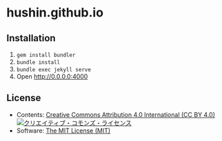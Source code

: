 # hushin.github.io

## Installation

1. `gem install bundler`
2. `bundle install`
3. `bundle exec jekyll serve`
4. Open http://0.0.0.0:4000

## License

- Contents: [Creative Commons Attribution 4.0 International (CC BY 4.0)](http://creativecommons.org/licenses/by/4.0/) <a rel="license" href="http://creativecommons.org/licenses/by/4.0/"><img alt="クリエイティブ・コモンズ・ライセンス" style="border-width:0" src="https://i.creativecommons.org/l/by/4.0/88x31.png" /></a>
- Software: [The MIT License (MIT)](http://opensource.org/licenses/MIT)
